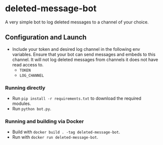 # deleted-message-bot

A very simple bot to log deleted messages to a channel of your choice.

## Configuration and Launch

- Include your token and desired log channel in the following env variables. Ensure that your bot can send messages and embeds to this channel. It will not log deleted messages from channels it does not have read access to.
    - `TOKEN`
    - `LOG_CHANNEL`
### Running directly

- Run `pip install -r requirements.txt` to download the required modules.
- Run `python bot.py`. 

### Running and building via Docker

- Build with `docker build . -tag deleted-message-bot`.
- Run with `docker run deleted-message-bot`.


